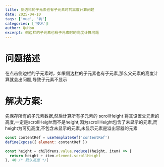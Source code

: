 ```yaml
---
title: 侧边栏的子元素也有子元素时的高度计算问题
date: 2025-04-10
tags: ['vue', '坑']
categories: ['技术']
author: QuHou
excerpt: 侧边栏的子元素也有子元素时的高度计算问题
---
```


# 问题描述

在点击侧边栏的子元素时，如果侧边栏的子元素也有子元素,那么父元素的高度计算就会出问题,导致子元素不显示

# 解决方案:

先保存所有的子元素数据,然后计算所有子元素的 scrollHeight 将其设置父元素的高度,一定是scrollHeight而不是height,因为scrollHeight包含了未显示的元素,而height为可见高度,不包含未显示的元素,未显示元素是溢出容器的元素

```js
const contentRef = useTemplateRef('contentRef')
defineExpose({ element: contentRef })

const height = childrens.value.reduce((height, item) => {
  return height + item.element.scrollHeight
}, 40 /* 默认高度 */)
```
